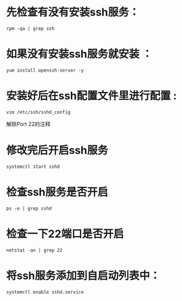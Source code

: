 # 先检查有没有安装ssh服务：
```
rpm -qa | grep ssh
```

# 如果没有安装ssh服务就安装 ： 
```
yum install openssh-server -y
```

# 安装好后在ssh配置文件里进行配置 : 
```
vim /etc/ssh/sshd_config
```

解除Port 22的注释

# 修改完后开启ssh服务
```
systemctl start sshd
```

# 检查ssh服务是否开启
```
ps -e | grep sshd
```

# 检查一下22端口是否开启
```
netstat -an | grep 22
```

# 将ssh服务添加到自启动列表中：
```
systemctl enable sshd.service
```
